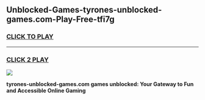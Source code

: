 
## Unblocked-Games-tyrones-unblocked-games.com-Play-Free-tfi7g
<h3>
<a href="https://premium76.site?title=tyrones-unblocked-games.com&ref=23A">CLICK TO PLAY</a></h3>
<hr>

<h3>
<a href="https://premium76.site?title=tyrones-unblocked-games.com&ref=23A">CLICK 2 PLAY</a>
  
</h3>

<a href="https://premium76.site?title=tyrones-unblocked-games.com&ref=23A"><img src="https://clearcache.store/games.png"></a>


**tyrones-unblocked-games.com games unblocked: Your Gateway to Fun and Accessible Online Gaming**
